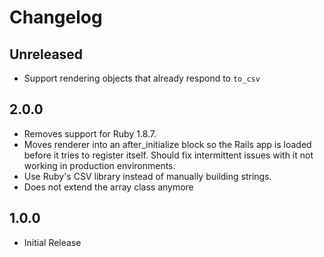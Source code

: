 # Changelog

## Unreleased
 
 * Support rendering objects that already respond to `to_csv`

## 2.0.0

  * Removes support for Ruby 1.8.7.
  * Moves renderer into an after_initialize block so the Rails app is
    loaded before it tries to register itself. Should fix intermittent
    issues with it not working in production environments.
  * Use Ruby's CSV library instead of manually building strings.
  * Does not extend the array class anymore

## 1.0.0

  * Initial Release
